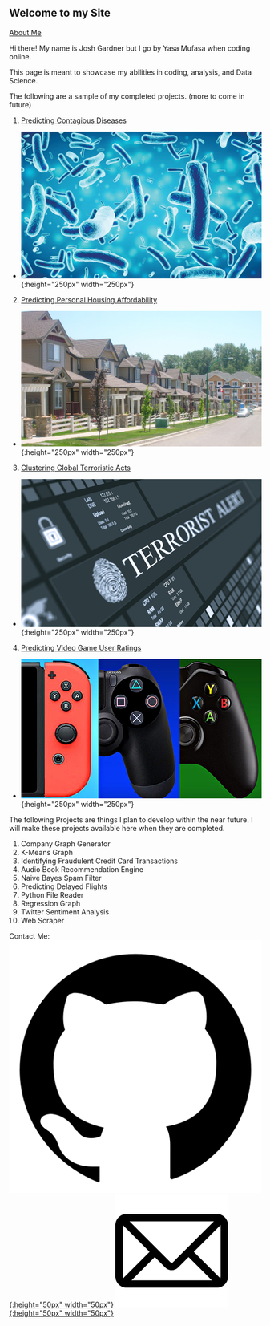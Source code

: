 ## Welcome to my Site

[About Me](https://yasa-mufasa.github.io/Yasa-Mufasa.github.io-About/)

Hi there! My name is Josh Gardner but I go by Yasa Mufasa when coding online.

This page is meant to showcase my abilities in coding, analysis, and Data Science.

The following are a sample of my completed projects. (more to come in future)

1. [Predicting Contagious Diseases](https://github.com/Yasa-Mufasa/Josh-Gardner.github.io/tree/master/Predicting%20Contagious%20Diseases)
* ![diseases](/images/diseases.jpg){:height="250px" width="250px"}
2. [Predicting Personal Housing Affordability](https://github.com/Yasa-Mufasa/Josh-Gardner.github.io/tree/master/Predicting%20Personal%20Housing%20Affordability)
* ![housing](/images/housing.jpg){:height="250px" width="250px"}
3. [Clustering Global Terroristic Acts](https://github.com/Yasa-Mufasa/Josh-Gardner.github.io/tree/master/Global%20Terrorism)
* ![terrorism](/images/terrorism.jpg){:height="250px" width="250px"}
4. [Predicting Video Game User Ratings](https://github.com/Yasa-Mufasa/Josh-Gardner.github.io/tree/master/Predicting%20Video%20Game%20User%20Ratings)
* ![video-games](/images/video-games.jpg){:height="250px" width="250px"}

The following Projects are things I plan to develop within the near future. I will make these projects available here when they are completed.

1. Company Graph Generator
2. K-Means Graph
3. Identifying Fraudulent Credit Card Transactions
4. Audio Book Recommendation Engine
5. Naive Bayes Spam Filter
6. Predicting Delayed Flights
7. Python File Reader
8. Regression Graph
9. Twitter Sentiment Analysis
10. Web Scraper


Contact Me:
[![GetHub](/images/github-icon.png){:height="50px" width="50px"}](https://github.com/Yasa-Mufasa)
[![Email](/images/Email-Icon.png){:height="50px" width="50px"}](mailto:yasamufasa@hotmail.com)
